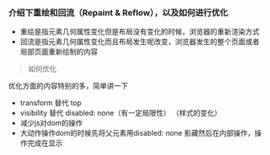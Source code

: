 ### 介绍下重绘和回流（Repaint & Reflow），以及如何进行优化

- 重绘是指元素几何属性变化但是布局没有变化的时候，浏览器的重新渲染方式
- 回流是指元素几何属性变化而且布局发生呢改变，浏览器发生的整个页面或者局部页面重新绘制的内容

> 如何优化

优化方面的内容特别的多，简单讲一下

- transform 替代 top
- visibility 替代 disabled: none（有一定局限性）
（样式的变化）
- 减少js对dom的操作
- 大动作操作dom的时候先将父元素用disabled: none 影藏然后在内部操作，操作完成在显示

